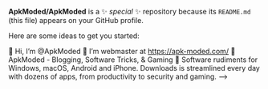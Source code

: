 **ApkModed/ApkModed** is a ✨ _special_ ✨ repository because its `README.md` (this file) appears on your GitHub profile.

Here are some ideas to get you started:

👋 Hi, I’m @ApkModed
👀 I’m webmaster at https://apk-moded.com/
🌱 ApkModed - Blogging, Software Tricks, & Gaming
💞️ Software rudiments for Windows, macOS, Android and iPhone. Downloads is streamlined every day with dozens of apps, from productivity to security and gaming.
-->

